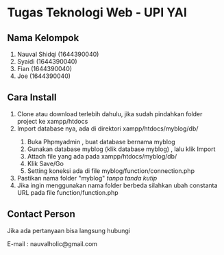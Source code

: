 <h1>Tugas Teknologi Web - UPI YAI</h1>
<h2>Nama Kelompok</h2>
<ol>
	<li>Nauval Shidqi (1644390040)</li>
  <li>Syaidi (1644390040)</li>
  <li>Fian (1644390040)</li>
  <li>Joe (1644390040)</li>
</ol>

<h2>Cara Install</h2>
<ol>
	<li>Clone atau download terlebih dahulu, jika sudah pindahkan folder project ke xampp/htdocs</li>
	<li>Import database nya, ada di direktori xampp/htdocs/myblog/db/</li>
	<ol>
		<li>Buka Phpmyadmin , buat database bernama myblog</li>
		<li>Gunakan database myblog (klik database myblog) , lalu klik Import</li>
		<li>Attach file yang ada pada xampp/htdocs/myblog/db/ </li>
		<li>Klik Save/Go</li>
		<li>Setting koneksi ada di file myblog/function/connection.php</li>
	</ol>
	<li>Pastikan nama folder "myblog" <em>tanpa tanda kutip</em></li>
	<li>Jika ingin menggunakan nama folder berbeda silahkan ubah constanta URL pada file function/function.php</li>
</ol>

<h2>Contact Person</h2>
<p>Jika ada pertanyaan bisa langsung hubungi</p>
<p>E-mail : nauvalholic@gmail.com</p>
